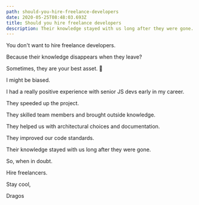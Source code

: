 ```yaml
---
path: should-you-hire-freelance-developers
date: 2020-05-25T08:48:03.693Z
title: Should you hire freelance developers
description: Their knowledge stayed with us long after they were gone.
---
```

You don't want to hire freelance developers.

Because their knowledge disappears when they leave?

Sometimes, they are your best asset. 🚀

I might be biased.

I had a really positive experience with senior JS devs early in my career.

They speeded up the project.

They skilled team members and brought outside knowledge.

They helped us with architectural choices and documentation.

They improved our code standards.

Their knowledge stayed with us long after they were gone.

So, when in doubt.

Hire freelancers.



Stay cool,

Dragos
